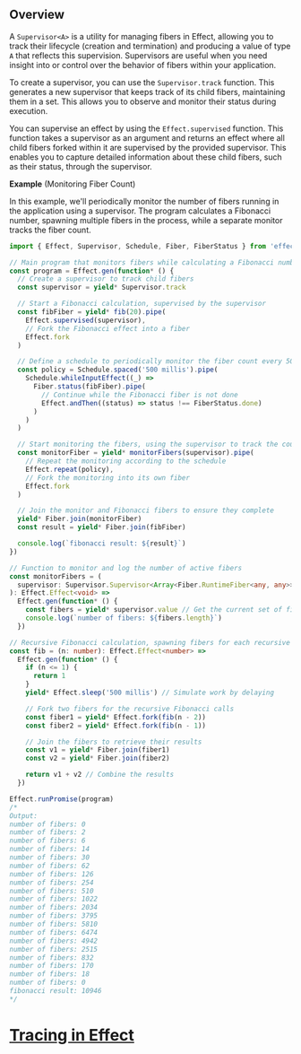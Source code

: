 ## Overview

A `Supervisor<A>` is a utility for managing fibers in Effect, allowing you to track their lifecycle (creation and termination) and producing a value of type `A` that reflects this supervision. Supervisors are useful when you need insight into or control over the behavior of fibers within your application.

To create a supervisor, you can use the `Supervisor.track` function. This generates a new supervisor that keeps track of its child fibers, maintaining them in a set. This allows you to observe and monitor their status during execution.

You can supervise an effect by using the `Effect.supervised` function. This function takes a supervisor as an argument and returns an effect where all child fibers forked within it are supervised by the provided supervisor. This enables you to capture detailed information about these child fibers, such as their status, through the supervisor.

**Example** (Monitoring Fiber Count)

In this example, we'll periodically monitor the number of fibers running in the application using a supervisor. The program calculates a Fibonacci number, spawning multiple fibers in the process, while a separate monitor tracks the fiber count.

```ts twoslash
import { Effect, Supervisor, Schedule, Fiber, FiberStatus } from 'effect'

// Main program that monitors fibers while calculating a Fibonacci number
const program = Effect.gen(function* () {
  // Create a supervisor to track child fibers
  const supervisor = yield* Supervisor.track

  // Start a Fibonacci calculation, supervised by the supervisor
  const fibFiber = yield* fib(20).pipe(
    Effect.supervised(supervisor),
    // Fork the Fibonacci effect into a fiber
    Effect.fork
  )

  // Define a schedule to periodically monitor the fiber count every 500ms
  const policy = Schedule.spaced('500 millis').pipe(
    Schedule.whileInputEffect((_) =>
      Fiber.status(fibFiber).pipe(
        // Continue while the Fibonacci fiber is not done
        Effect.andThen((status) => status !== FiberStatus.done)
      )
    )
  )

  // Start monitoring the fibers, using the supervisor to track the count
  const monitorFiber = yield* monitorFibers(supervisor).pipe(
    // Repeat the monitoring according to the schedule
    Effect.repeat(policy),
    // Fork the monitoring into its own fiber
    Effect.fork
  )

  // Join the monitor and Fibonacci fibers to ensure they complete
  yield* Fiber.join(monitorFiber)
  const result = yield* Fiber.join(fibFiber)

  console.log(`fibonacci result: ${result}`)
})

// Function to monitor and log the number of active fibers
const monitorFibers = (
  supervisor: Supervisor.Supervisor<Array<Fiber.RuntimeFiber<any, any>>>
): Effect.Effect<void> =>
  Effect.gen(function* () {
    const fibers = yield* supervisor.value // Get the current set of fibers
    console.log(`number of fibers: ${fibers.length}`)
  })

// Recursive Fibonacci calculation, spawning fibers for each recursive step
const fib = (n: number): Effect.Effect<number> =>
  Effect.gen(function* () {
    if (n <= 1) {
      return 1
    }
    yield* Effect.sleep('500 millis') // Simulate work by delaying

    // Fork two fibers for the recursive Fibonacci calls
    const fiber1 = yield* Effect.fork(fib(n - 2))
    const fiber2 = yield* Effect.fork(fib(n - 1))

    // Join the fibers to retrieve their results
    const v1 = yield* Fiber.join(fiber1)
    const v2 = yield* Fiber.join(fiber2)

    return v1 + v2 // Combine the results
  })

Effect.runPromise(program)
/*
Output:
number of fibers: 0
number of fibers: 2
number of fibers: 6
number of fibers: 14
number of fibers: 30
number of fibers: 62
number of fibers: 126
number of fibers: 254
number of fibers: 510
number of fibers: 1022
number of fibers: 2034
number of fibers: 3795
number of fibers: 5810
number of fibers: 6474
number of fibers: 4942
number of fibers: 2515
number of fibers: 832
number of fibers: 170
number of fibers: 18
number of fibers: 0
fibonacci result: 10946
*/
```

# [Tracing in Effect](https://effect.website/docs/observability/tracing/)
